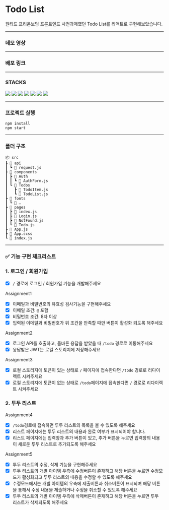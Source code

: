 # Todo List

원티드 프리온보딩 프론트엔드 사전과제였던 Todo List를 리액트로 구현해보았습니다.

---

### 데모 영상

---

### 배포 링크

---

### STACKS
<img src="https://img.shields.io/badge/HTML5-E34F26?style=for-the-badge&logo=HTML5&logoColor=white"> <img src="https://img.shields.io/badge/CSS3-1572B6?style=for-the-badge&logo=CSS3&logoColor=white"> <img src="https://img.shields.io/badge/JavaScript-F7DF1E?style=for-the-badge&logo=JavaScript&logoColor=white"> <img src="https://img.shields.io/badge/React-61DAFB?style=for-the-badge&logo=React&logoColor=white"> <img src="https://img.shields.io/badge/React Router-CA4245?style=for-the-badge&logo=React Router&logoColor=white"> <img src="https://img.shields.io/badge/Axios-5A29E4?style=for-the-badge&logo=Axios&logoColor=white"/> <img src="https://img.shields.io/badge/styled components-DB7093?style=for-the-badge&logo=styled-components&logoColor=white">


---

### 프로젝트 실행
```
npm install
npm start
```

---

### 폴더 구조

```
📦 src
┣ 📂 api
┃ ┗ 📜 request.js
┣ 📂 components
┃ ┣ 📂 Auth
┃ ┃ ┗ 📜 AuthForm.js
┃ ┗ 📂 Todos
┃   ┣ 📜 TodoItem.js
┃   ┗ 📜 TodoList.js
┣ 📂 fonts
┃ ┗ 📜 …
┣ 📂 pages
┃ ┣ 📜 index.js
┃ ┣ 📜 Login.js
┃ ┣ 📜 NotFound.js
┃ ┗ 📜 Todo.js
┣ 📜 App.js
┣ 📜 App.scss
┗ 📜 index.js
```

---

###  ✅ 기능 구현 체크리스트

### 1. 로그인 / 회원가입

- [x] `/` 경로에 로그인 / 회원가입 기능을 개발해주세요

Assignment1
- [x] 이메일과 비밀번호의 유효성 검사기능을 구현해주세요
- [x] 이메일 조건: `@` 포함
- [x] 비밀번호 조건: 8자 이상
- [x] 입력된 이메일과 비밀번호가 위 조건을 만족할 때만 버튼이 활성화 되도록 해주세요

Assignment2
- [x] 로그인 API를 호출하고, 올바른 응답을 받았을 때 `/todo` 경로로 이동해주세요
- [x] 응답받은 JWT는 로컬 스토리지에 저장해주세요

Assignment3
- [x] 로컬 스토리지에 토큰이 있는 상태로 `/` 페이지에 접속한다면 `/todo` 경로로 리다이렉트 시켜주세요
- [x] 로컬 스토리지에 토큰이 없는 상태로 `/todo`페이지에 접속한다면 `/` 경로로 리다이렉트 시켜주세요

### 2. 투두 리스트

Assignment4
- [x] `/todo`경로에 접속하면 투두 리스트의 목록을 볼 수 있도록 해주세요
- [x] 리스트 페이지에는 투두 리스트의 내용과 완료 여부가 표시되어야 합니다.
- [x] 리스트 페이지에는 입력창과 추가 버튼이 있고, 추가 버튼을 누르면 입력창의 내용이 새로운 투두 리스트로 추가되도록 해주세요

Assignment5
- [x] 투두 리스트의 수정, 삭제 기능을 구현해주세요
- [x] 투두 리스트의 개별 아이템 우측에 수정버튼이 존재하고 해당 버튼을 누르면 수정모드가 활성화되고 투두 리스트의 내용을 수정할 수 있도록 해주세요
- [x] 수정모드에서는 개별 아이템의 우측에 제출버튼과 취소버튼이 표시되며 해당 버튼을 통해서 수정 내용을 제출하거나 수정을 취소할 수 있도록 해주세요
- [x] 투두 리스트의 개별 아이템 우측에 삭제버튼이 존재하고 해당 버튼을 누르면 투두 리스트가 삭제되도록 해주세요
